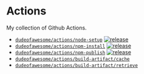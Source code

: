 # Actions

My collection of Github Actions.

-   [`dudeofawesome/actions/node-setup`](./node-setup/README.md) [![release](https://github.com/dudeofawesome/actions/actions/workflows/test-node-setup.yaml/badge.svg)](https://github.com/dudeofawesome/actions/actions/workflows/test-node-setup.yaml)
-   [`dudeofawesome/actions/npm-install`](./npm-install/README.md) [![release](https://github.com/dudeofawesome/actions/actions/workflows/test-npm-install.yaml/badge.svg)](https://github.com/dudeofawesome/actions/actions/workflows/test-npm-install.yaml)
-   [`dudeofawesome/actions/npm-publish`](./npm-publish/README.md) [![release](https://github.com/dudeofawesome/actions/actions/workflows/npm-publish.yaml/badge.svg)](https://github.com/dudeofawesome/actions/actions/workflows/npm-publish.yaml)
-   [`dudeofawesome/actions/build-artifact/cache`](./build-artifact/cache/README.md)
-   [`dudeofawesome/actions/build-artifact/retrieve`](./build-artifact/retrieve/README.md)
